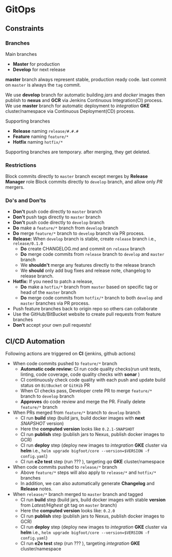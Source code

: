 # GitOps

## Constraints 

### Branches

Main branches
- __Master__ for production
- __Develop__ for next release

__master__ branch always represent stable, production ready code. last commit on `master` is always the `tag` commit. 

We use __develop__ branch for automatic building _jars_ and _docker_ images then publish to __nexus__ and __GCR__ via Jenkins Continuous Integration(CI) process.<br/>
We use __master__ branch for automatic deployment to _integration_ __GKE__ cluster/namespace via Continuous Deployment(CD) process.

Supporting branches 
- __Release__ naming `release/#.#.#`
- __Feature__ naming `feature/*`
- __Hotfix__ naming `hotfix/*`

Supporting branches are temporary. after merging, they get deleted. 

### Restrictions

Block commits directly to `master` branch except merges by __Release Manager__ role 
Block commits directly to `develop` branch, and allow only _PR_ mergers. 

### Do's and Don'ts

- __Don't__ push code directly to `master` branch
- __Don't__ push tags directly to `master` branch
- __Don't__ push code directly to `develop` branch
- __Do__ make a `feature/*` branch from `develop` branch
- __Do__ merge `feature/*` branch to `develop` branch via PR process.
- __Release:__ When `develop` branch is stable, create `release` branch i.e., `release/0.1.0`
    - __Do__ create CHANGELOG.md and commit on `release` branch 
    - __Do__ merge code commits from `release` branch to `develop` and `master` branch
    - We __shouldn't__ merge any features directly to the release branch
    - We __should__ only add bug fixes and release note, changelog to release branch.
- __Hotfix:__ If you need to patch a release,
    - __Do__ make  a `hotfix/*` branch from `master` based on specific tag or head of the `master` branch
    - __Do__ merge code commits from `hotfix/*` branch to both `develop` and `master` branches via PR process.
- Push feature branches back to origin repo so others can collaborate
- Use the GitHub/BitBucket website to create pull requests from feature branches
- __Don’t__ accept your own pull requests!

## CI/CD Automation

Following actions are triggered on __CI__ (jenkins, github actions)
 
- When code commits pushed to `feature/*` branch
    - __Automatic code review:__ CI run code quality checks(run unit tests, linting, code coverage,  code quality checks with __sonar__ )
    - CI continuously check code quality with each push and update build status on `BitBucket` or `GitHib` PR
    - When CI checks pass, Developer crete PR to merge `feature/*` branch to `develop` branch
    - __Approves__ do code review and merge the PR. Finally delete `feature/*` branch
- When PRs merged from `feature/*` branch to `develop` branch
    - CI run __build__ step (build jars,  build docker images with __next__ _SNAPSHOT_ version)
    - Here the __computed version__ looks like `0.2.1-SNAPSHOT`
    - CI run __publish__ step (publish jars to Nexus, publish docker images to GCR)
    - CI run __deploy__ step (deploy new images to _integration_ __GKE__ cluster via __helm__ i.e., `helm upgrade bigfoot/core --version=$VERSION -f config.yaml`)
    - CI run __e2e test__ step (run ???  ), targeting _qa_ __GKE__ cluster/namespace 
- When code commits pushed to `release/*` branch
    - Above `feature/*` steps will also apply to `release/*` and `hotfix/*` branches
    - In addition, we can also automatically generate __Changelog__ and __Release__ notes.  
- When `release/*` branch merged to `master` branch and tagged
    - CI run __build__ step (build jars,  build docker images with stable __version__ from _Latest/Highest_ git tag on `master` branch)
    - Here the __computed version__ looks like: `0.2.0`
    - CI run __publish__ step (publish jars to Nexus, publish docker images to GCR)
    - CI run __deploy__ step (deploy new images to _integration_ __GKE__ cluster via __helm__ i.e., `helm upgrade bigfoot/core --version=$VERSION -f config.yaml`)
    - CI run __e2e test__ step (run ???  ), targeting _integration_ __GKE__ cluster/namespace 




